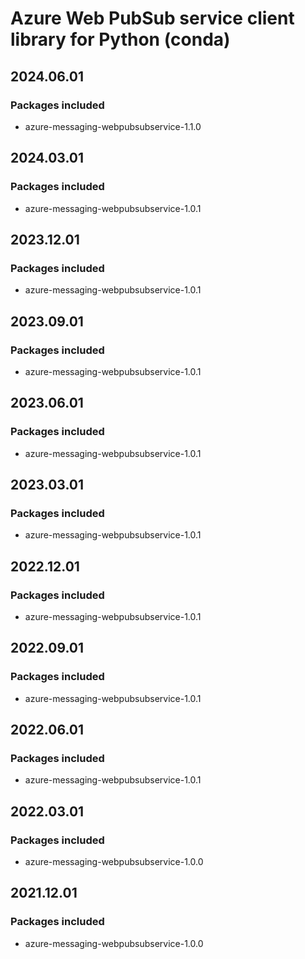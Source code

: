 # Azure Web PubSub service client library for Python (conda)

## 2024.06.01

### Packages included

- azure-messaging-webpubsubservice-1.1.0

## 2024.03.01

### Packages included

- azure-messaging-webpubsubservice-1.0.1

## 2023.12.01

### Packages included

- azure-messaging-webpubsubservice-1.0.1

## 2023.09.01

### Packages included

- azure-messaging-webpubsubservice-1.0.1

## 2023.06.01

### Packages included

- azure-messaging-webpubsubservice-1.0.1

## 2023.03.01

### Packages included

- azure-messaging-webpubsubservice-1.0.1

## 2022.12.01

### Packages included

- azure-messaging-webpubsubservice-1.0.1

## 2022.09.01

### Packages included

- azure-messaging-webpubsubservice-1.0.1

## 2022.06.01

### Packages included

- azure-messaging-webpubsubservice-1.0.1

## 2022.03.01

### Packages included

- azure-messaging-webpubsubservice-1.0.0

## 2021.12.01

### Packages included

- azure-messaging-webpubsubservice-1.0.0
